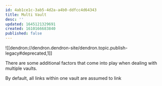 ```yaml
---
id: 4ab1ce1c-3ab5-4d2a-a4b0-ddfcc4d64343
title: Multi Vault
desc: ''
updated: 1645121329691
created: 1610166683840
published: false
---
```


![[dendron://dendron.dendron-site/dendron.topic.publish-legacy#deprecated,1]]

There are some additional factors that come into play when dealing with multiple vaults.

By default, all links within one vault are assumed to link 
